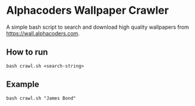 # Alphacoders Wallpaper Crawler
A simple bash script to search and download high quality wallpapers from https://wall.alphacoders.com.

## How to run
`bash crawl.sh <search-string>`

## Example
`bash crawl.sh "James Bond"`